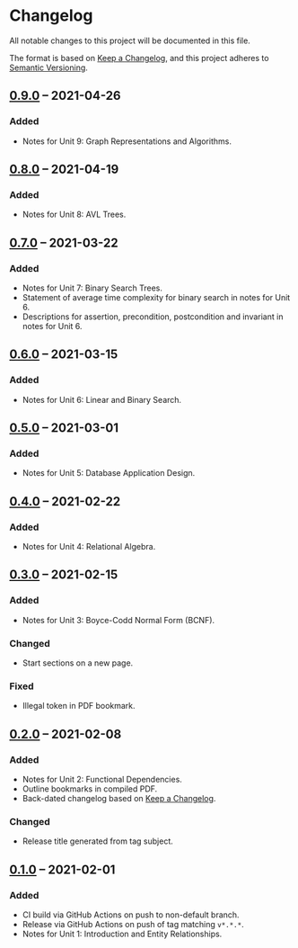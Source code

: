 # Changelog

All notable changes to this project will be documented in this file.

The format is based on [Keep a Changelog](https://keepachangelog.com/en/1.0.0/),
and this project adheres to [Semantic Versioning](https://semver.org/spec/v2.0.0.html).

## [0.9.0] &ndash; 2021-04-26

### Added

- Notes for Unit 9: Graph Representations and Algorithms.

## [0.8.0] &ndash; 2021-04-19

### Added

- Notes for Unit 8: AVL Trees.

## [0.7.0] &ndash; 2021-03-22

### Added

- Notes for Unit 7: Binary Search Trees.
- Statement of average time complexity for binary search in notes for Unit 6.
- Descriptions for assertion, precondition, postcondition and invariant in notes for Unit 6.

## [0.6.0] &ndash; 2021-03-15

### Added

- Notes for Unit 6: Linear and Binary Search.

## [0.5.0] &ndash; 2021-03-01

### Added

- Notes for Unit 5: Database Application Design.

## [0.4.0] &ndash; 2021-02-22

### Added

- Notes for Unit 4: Relational Algebra.

## [0.3.0] &ndash; 2021-02-15

### Added

- Notes for Unit 3: Boyce-Codd Normal Form (BCNF).

### Changed

- Start sections on a new page.

### Fixed

- Illegal token in PDF bookmark.

## [0.2.0] &ndash; 2021-02-08

### Added

- Notes for Unit 2: Functional Dependencies.
- Outline bookmarks in compiled PDF.
- Back-dated changelog based on [Keep a Changelog](https://keepachangelog.com/en/1.0.0/).

### Changed

- Release title generated from tag subject.

## [0.1.0] &ndash; 2021-02-01

### Added

- CI build via GitHub Actions on push to non-default branch.
- Release via GitHub Actions on push of tag matching `v*.*.*`.
- Notes for Unit 1: Introduction and Entity Relationships.

[Unreleased]: https://github.com/martindes01/data-structures-algorithms-databases/compare/v0.9.0...HEAD
[0.9.0]: https://github.com/martindes01/data-structures-algorithms-databases/compare/v0.8.0...v0.9.0
[0.8.0]: https://github.com/martindes01/data-structures-algorithms-databases/compare/v0.7.0...v0.8.0
[0.7.0]: https://github.com/martindes01/data-structures-algorithms-databases/compare/v0.6.0...v0.7.0
[0.6.0]: https://github.com/martindes01/data-structures-algorithms-databases/compare/v0.5.0...v0.6.0
[0.5.0]: https://github.com/martindes01/data-structures-algorithms-databases/compare/v0.4.0...v0.5.0
[0.4.0]: https://github.com/martindes01/data-structures-algorithms-databases/compare/v0.3.0...v0.4.0
[0.3.0]: https://github.com/martindes01/data-structures-algorithms-databases/compare/v0.2.0...v0.3.0
[0.2.0]: https://github.com/martindes01/data-structures-algorithms-databases/compare/v0.1.0...v0.2.0
[0.1.0]: https://github.com/martindes01/data-structures-algorithms-databases/compare/root...v0.1.0

